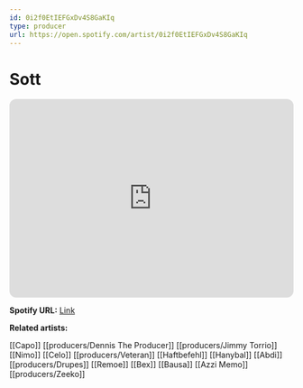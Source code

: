 ```yaml
---
id: 0i2f0EtIEFGxDv4S8GaKIq
type: producer
url: https://open.spotify.com/artist/0i2f0EtIEFGxDv4S8GaKIq
---
```

# Sott

<iframe style="border-radius:12px" src="https://open.spotify.com/embed/artist/0i2f0EtIEFGxDv4S8GaKIq" width="100%" height="352" frameBorder="0" allowfullscreen="" allow="autoplay; clipboard-write; encrypted-media; fullscreen; picture-in-picture" loading="lazy"></iframe>

**Spotify URL:** [Link](https://open.spotify.com/artist/0i2f0EtIEFGxDv4S8GaKIq)

**Related artists:**

[[Capo]]
[[producers/Dennis The Producer]]
[[producers/Jimmy Torrio]]
[[Nimo]]
[[Celo]]
[[producers/Veteran]]
[[Haftbefehl]]
[[Hanybal]]
[[Abdi]]
[[producers/Drupes]]
[[Remoe]]
[[Bex]]
[[Bausa]]
[[Azzi Memo]]
[[producers/Zeeko]]
